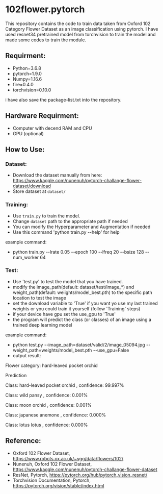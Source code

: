 # 102flower.pytorch

This repository contains the code to train data taken from Oxford 102 Category Flower Dataset as an image classification using pytorch. I have used resnet34 pretrained model from torchvision to train the model and made some codes to train the module. 

## Requirment:
- Python=3.6.8
- pytorch=1.9.0
- Numpy=1.16.6
- fire=0.4.0
- torchvision=0.10.0

i have also save the package-list.txt into the repository.

## Hardware Requirment:
- Computer with decend RAM and CPU
- GPU (optional)

## How to Use:
### Dataset:
- Download the dataset manually from here: https://www.kaggle.com/nunenuh/pytorch-challange-flower-dataset/download
- Store dataset at `dataset/`

### Training:
- Use `train.py` to train the model.
- Change `dataset` path to the appropriate path if needed
- You can modify the Hyperparameter and Augmentation if needed
- Use this command 'python train.py --help' for help

example command: 
- python train.py  --lrate 0.05 --epoch 100 --lfreq 20 --bsize 128 --num_worker 64 


### Test:
- Use 'test.py' to test the model that you have trained.
- modify the image_path(default: dataset/test/image_*) and weight_path(default: weiights/model_best.pth) to the specific path location to test the image
- set the download variable to 'True' if you want yo use my last trained weights or you could train it yourself (follow 'Training' steps)
- if your device have gpu set the use_gpu to 'True'
- the program will predict the class (or classes) of an image using a trained deep learning model

example command: 
- python test.py --image_path=dataset/valid/2/image_05094.jpg --weight_path=weights/model_best.pth --use_gpu=False
- output result: 

Flower category: hard-leaved pocket orchid

Prediction

Class: hard-leaved pocket orchid , confidence: 99.997%

Class: wild pansy , confidence: 0.001%

Class: moon orchid , confidence: 0.001%

Class: japanese anemone , confidence: 0.000%

Class: lotus lotus , confidence: 0.000%


## Reference:
- Oxford 102 Flower Dataset, https://www.robots.ox.ac.uk/~vgg/data/flowers/102/
- Nunenuh, Oxford 102 Flower Dataset, https://www.kaggle.com/nunenuh/pytorch-challange-flower-dataset
- ResNet, Pytorch, https://pytorch.org/hub/pytorch_vision_resnet/
- Torchvision Documentation, Pytorch, https://pytorch.org/vision/stable/index.html

